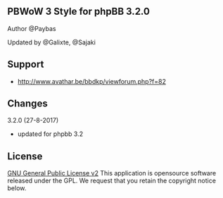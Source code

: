 ## PBWoW 3 Style for phpBB 3.2.0

Author @Paybas

Updated by @Galixte, @Sajaki

## Support
- http://www.avathar.be/bbdkp/viewforum.php?f=82

## Changes

3.2.0 (27-8-2017)
- updated for phpbb 3.2

## License

[GNU General Public License v2](http://opensource.org/licenses/gpl-2.0.php)
This application is opensource software released under the GPL.
We request that you retain the copyright notice below.
